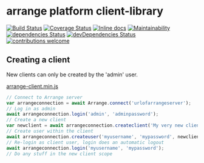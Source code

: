 # arrange platform client-library

[![Build Status](https://travis-ci.org/arrangeplatform/client-library.svg?branch=master)](https://travis-ci.org/arrangeplatform/client-library)
[![Coverage Status](https://coveralls.io/repos/github/arrangeplatform/client-library/badge.svg?branch=master)](https://coveralls.io/github/arrangeplatform/client-library?branch=master)
[![Inline docs](https://inch-ci.org/github/arrangeplatform/client-library.svg?branch=master)](https://inch-ci.org/github/arrangeplatform/client-library)
[![Maintainability](https://api.codeclimate.com/v1/badges/dded5b14a388feb941bb/maintainability)](https://codeclimate.com/github/arrangeplatform/client-library/maintainability)
[![dependencies Status](https://david-dm.org/arrangeplatform/client-library/status.svg)](https://david-dm.org/arrangeplatform/client-library)
[![devDependencies Status](https://david-dm.org/arrangeplatform/client-library/dev-status.svg)](https://david-dm.org/arrangeplatform/client-library?type=dev)
[![contributions welcome](https://img.shields.io/badge/contributions-welcome-brightgreen.svg?style=flat)](https://github.com/arrangeplatform/client-library/issues)

## Creating a client

New clients can only be created by the 'admin' user.

[arrange-client.min.js](https://arrange.avorium.de/arrange-client.min.js)

```js
// Connect to Arrange server
var arrangeconnection = await Arrange.connect('urlofarrangeserver');
// Log in as admin
await arrangeconnection.login('admin', 'adminpassword');
// Create a new client
var newclient = await arrangeconnection.createclient('My very new client');
// Create user within the client
await arrangeconnection.createuser('myusername', 'mypassword', newclient.id);
// Re-login as client user, login does an automatic logout
await arrangeconnection.login('myusername', 'mypassword');
// Do any stuff in the new client scope
```
